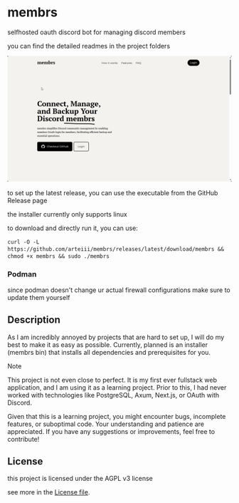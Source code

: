 # membrs

selfhosted oauth discord bot for managing discord members


you can find the detailed readmes in the project folders

![](./preview/msedge_YJFwwVlzxc.gif)

to set up the latest release, you can use the executable from the GitHub Release page

the installer currently only supports linux

to download and directly run it, you can use:

```shell
curl -O -L https://github.com/arteiii/membrs/releases/latest/download/membrs && chmod +x membrs && sudo ./membrs
```

### Podman

since podman doesn't change ur actual firewall configurations make sure to update them yourself


## Description

As I am incredibly annoyed by projects that are hard to set up, 
I will do my best to make it as easy as possible.
Currently, planned is an installer (membrs bin) that installs all dependencies and prerequisites for you.


> [!NOTE]
> This project is not even close to perfect.
> It is my first ever fullstack web application, and I am using it as a learning project.
> Prior to this, I had never worked with technologies like PostgreSQL, Axum, Next.js, or OAuth with Discord.
> 
> Given that this is a learning project, you might encounter bugs, incomplete features, or suboptimal code.
> Your understanding and patience are appreciated.
> If you have any suggestions or improvements, feel free to contribute!


## License

this project is licensed under the AGPL v3 license

see more in the [License file](LICENSE-AGPL-3).
